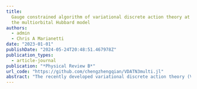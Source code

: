 ```yaml
---
title:
  Gauge constrained algorithm of variational discrete action theory at N= 3 for
  the multiorbital Hubbard model
authors:
  - admin
  - Chris A Marianetti
date: "2023-01-01"
publishDate: "2024-05-24T20:48:51.467978Z"
publication_types:
  - article-journal
publication: "*Physical Review B*"
url_code: "https://github.com/chengzhengqian/VDATN3multi.jl"
abstract: "The recently developed variational discrete action theory (VDAT) provides a systematic variational approach to the ground state of the quantum many-body problem, where the quality of the solution is controlled by an integer N , and increasing N monotonically approaches the exact solution. VDAT can be exactly evaluated in the d =∞ multiorbital Hubbard model using the self-consistent canonical discrete action theory (SCDA), which requires a self-consistency condition for the integer time Green’s functions. Previous work demonstrates that N = 3 accurately captures multiorbital Mott/Hund physics at a cost similar to the Gutzwiller approximation. Here we employ a gauge constraint to automatically satisfy the self-consistency condition of the SCDA at N = 3, yielding an even more efﬁcient algorithm with enhanced numerical stability. We derive closed form expressions of the gauge constrained algorithm for the multiorbital Hubbard model with general density-density interactions, allowing VDAT at N = 3 to be straightforwardly applied to the seven-orbital Hubbard model. The developments in this work will greatly facilitate the application of VDAT at N = 3 to strongly correlated electron materials."
---
```

